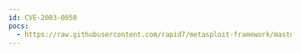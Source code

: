 ```yaml
---
id: CVE-2003-0050
pocs:
  - https://raw.githubusercontent.com/rapid7/metasploit-framework/master/modules/exploits/unix/webapp/qtss_parse_xml_exec.rb
---
```

